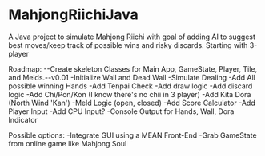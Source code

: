 # MahjongRiichiJava
A Java project to simulate Mahjong Riichi with goal of adding AI to suggest best moves/keep track of possible wins and risky discards.
Starting with 3-player

Roadmap:
--Create skeleton Classes for Main App, GameState, Player, Tile, and Melds.--v0.01
-Initialize Wall and Dead Wall
-Simulate Dealing
-Add All possible winning Hands
-Add Tenpai Check
-Add draw logic
-Add discard logic
-Add Chi/Pon/Kon (I know there's no chii in 3 player)
-Add Kita Dora (North Wind 'Kan')
-Meld Logic (open, closed)
-Add Score Calculator
-Add Player Input
-Add CPU Input?
-Console Output for Hands, Wall, Dora Indicator

Possible options:
-Integrate GUI using a MEAN Front-End
-Grab GameState from online game like Mahjong Soul
